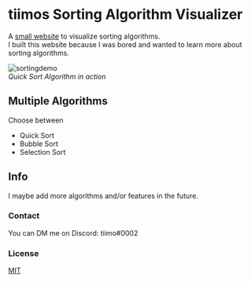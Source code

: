 # tiimos Sorting Algorithm Visualizer
A [small website](https://timothebot.github.io/SortingVisualizer/) to visualize sorting algorithms.  
I built this website because I was bored and wanted to learn more about sorting algorithms.


![sortingdemo](https://user-images.githubusercontent.com/65387160/151333855-8b0ec238-c9b4-4317-99af-73136245c777.gif)  
*Quick Sort Algorithm in action*


## Multiple Algorithms
Choose between
- Quick Sort
- Bubble Sort
- Selection Sort

## Info
I maybe add more algorithms and/or features in the future.  

### Contact
You can DM me on Discord: tiimo#0002

### License 
[MIT](./LICENSE)


